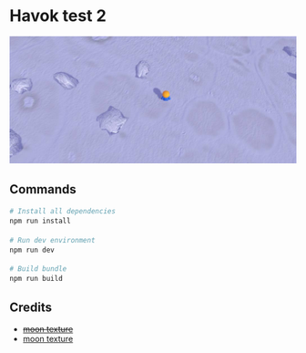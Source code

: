 # Havok test 2

![](public/assets/havok-test.jpg)

## Commands

```bash
# Install all dependencies
npm run install

# Run dev environment
npm run dev

# Build bundle
npm run build
```

## Credits

- ~~[moon texture](https://opengameart.org/content/lunar-rock)~~
- [moon texture](https://3dtextures.me/2017/12/19/moon-surface-001/)

